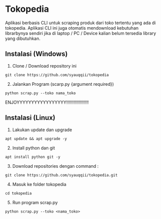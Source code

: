 # Tokopedia
Aplikasi berbasis CLI untuk scraping produk dari toko tertentu yang ada di tokopedia.
Aplikasi CLI ini juga otomatis mendownload kebutuhan librarbynya sendiri jika di laptop / PC / Device kalian belum tersedia library yang dibutuhkan.

## Instalasi (Windows)
1. Clone / Download repository ini
```
git clone https://github.com/syauqqii/tokopedia
```
2. Jalankan Program (scarp.py {argument required})
```
python scrap.py --toko nama_toko
```
ENJOYYYYYYYYYYYYYYYYY!!!!!!!!!!!!!!!!!!

## Instalasi (Linux)
1. Lakukan update dan upgrade
```
apt update && apt upgrade -y
```
2. Install python dan git
```
apt install python git -y
```
3. Download repositories dengan command :
```
git clone https://github.com/syauqqii/tokopedia.git
```
4. Masuk ke folder tokopedia
```
cd tokopedia
```
5. Run program scrap.py
```
python scrap.py --toko <nama_toko>
```
